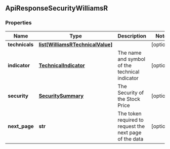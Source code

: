 ## ApiResponseSecurityWilliamsR

### Properties
Name | Type | Description | Notes
------------ | ------------- | ------------- | -------------
**technicals** | [**list[WilliamsRTechnicalValue]**](WilliamsRTechnicalValue.md) |  | [optional] 
**indicator** | [**TechnicalIndicator**](TechnicalIndicator.md) | The name and symbol of the technical indicator | [optional] 
**security** | [**SecuritySummary**](SecuritySummary.md) | The Security of the Stock Price | [optional] 
**next_page** | **str** | The token required to request the next page of the data | [optional] 



